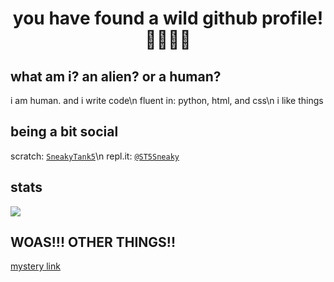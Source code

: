 <h1 align="center">you have found a wild github profile! 🤣🤣😳😳</h1>

## what am i? an alien? or a human?

i am human. and i write code\n
fluent in: python, html, and css\n
i like things

## being a bit social
scratch: [`SneakyTank5`](https://scratch.mit.edu/users/SneakyTank5/)\n
repl.it: [`@ST5Sneaky`](https://replit.com/@ST5Sneaky)

## stats
![](https://github-readme-stats.vercel.app/api?username=ST5Sneaky&bg_color=30,e96443,904e95&title_color=fff&text_color=fff)

## WOAS!!! OTHER THINGS!!
[mystery link](https://replit.com/mark)

